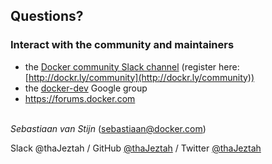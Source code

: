 ## Questions?


### Interact with the community and maintainers

- the [Docker community Slack channel](https://blog.docker.com/2016/11/introducing-docker-community-directory-docker-community-slack/) (register here: [http://dockr.ly/community](http://dockr.ly/community))
- the [docker-dev](https://groups.google.com/forum/#!forum/docker-dev) Google group
- https://forums.docker.com
<br /><br />

*Sebastiaan van Stijn* (sebastiaan@docker.com)
  
Slack @thaJeztah / GitHub [@thaJeztah](https://github.com/thaJeztah) / Twitter [@thaJeztah](https://twitter.com/thaJeztah)  
